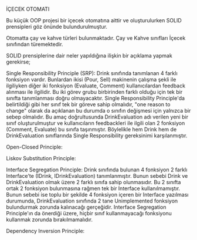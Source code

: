 ﻿İÇECEK OTOMATI

Bu küçük OOP projesi bir içecek otomatına aittir ve oluşturulurken SOLID prensipleri göz önünde bulundurulmuştur.

Otomatta çay ve kahve türleri bulunmaktadır. 
Çay ve Kahve sınıfları İçecek sınıfından türemektedir.

SOLID prensiplerine dair neler yapıldığına ilişkin bir açıklama yapmak gerekirse;

Single Responsibility Principle (SRP): 
Drink sınıfında tanımlanan 4 farklı fonksiyon vardır. Bunlardan ikisi (Pour, Sell) makinenin çalışma şekli ile ilgiliyken diğer iki fonksiyon (Evaluate, Comment) kullanıcılardan feedback alınması ile ilgilidir. Bu iki görev grubu birbirinden farklı olduğu için tek bir sınıfta tanımlanması doğru olmayacaktır. Single Responsibility Principle'da belirtildiği gibi her sınıf tek bir göreve sahip olmalıdır, "one reason to change" olarak da açıklanan bu durumda o sınıfın değişmesi için yalnızca bir sebep olmalıdır. Bu amaç doğrultusunda DrinkEvaluation adı verilen yeni bir sınıf oluşturulmuştur ve kullanıcıların feedbackleri ile ilgili olan 2 fonksiyon (Comment, Evaluate) bu sınıfa taşınmıştır. Böylelikle hem Drink hem de DrinkEvaluation sınıflarında Single Responsibility gereksinimi karşılanmıştır.

Open-Closed Principle:

Liskov Substitution Principle:

Interface Segregation Principle:
Drink sınıfında bulunan 4 fonksiyon 2 farklı Interface'te (IDrink, IDrinkEvaluation) tanımlanmıştır. Bunun sebebi Drink ve DrinkEvaluation olmak üzere 2 farklı sınıfa sahip olunmasıdır. Bu 2 sınıfta ortak 2 fonksiyon bulunmasına rağmen tek bir Interface kullanılmamıştır. Bunun sebebi ise toplu bir şekilde 4 fonksiyon içeren bir Interface yazılması durumunda, DrinkEvaluation sınıfında 2 tane Unimplemented fonksiyon bulundurmak zorunda kalınacağı gerçeğidir. Interface Segregation Principle'ın da önerdiği üzere, hiçbir sınıf kullanmayacağı fonksiyonu kullanmak zorunda bırakılmamalıdır. 

Dependency Inversion Principle:
